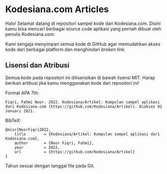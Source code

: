 # Kodesiana.com Articles

Halo! Selamat datang di repositori sampel kode dari Kodesiana.com.
Disini kamu bisa mencari berbagai source code aplikasi yang pernah
dibuat oleh penulis Kodesiana.com.

Kami sengaja menyimpan semua kode di GitHub agar memudahkan akses
kode dari berbagai platform dan menghindari *broken link*.

## Lisensi dan Atribusi

Semua kode pada repositori ini dilisensikan di bawah lisensi MIT.
Harap berikan artibusi jika kamu menggunakan kode dari repositori ini!

Format APA 7th:

```
Fiqri, Fahmi Noor. 2022. Kodesiana/Artikel: Kumpulan sampel aplikasi dari Kodesiana.com (https://github.com/Kodesiana/Artikel). Diakses 02 Januari 2021.
```

BibTeX:

```
@misc{NoorFiqri2022,
	title        = {Kodesiana/Artikel: Kumpulan sampel aplikasi dari Kodesiana.com},
	author       = {Noor Fiqri, Fahmi},
	year         = 2022,
	url          = {https://github.com/Kodesiana/Artikel}
}
```

Tahun sesuai dengan tanggal file pada Git.
